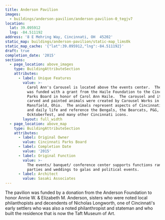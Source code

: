```yaml
---
title: Anderson Pavilion
images:
  - buildings/anderson-pavilion/anderson-pavilion-0_tegjv7
location:
  lat: 39.095912
  lng: -84.511192
address: '8 E Mehring Way, Cincinnati, OH  45202'
static_map: buildings/anderson-pavilion/static-map_lims0k
static_map_cache: '{"lat":39.095912,"lng":-84.511192}'
draft: true
completion_date: '2015'
sections:
  - page_location: above_images
    type: BuildingAttributeSection
    attributes:
      - label: Unique Features
        value: >-
          Carol Ann's Carousel is located above the events center.  The carousel
          was funded with a grant from the Haile Foundation to the Cincinnati
          Parks Board in honor of Carol Ann Haile.  The carousel and its custom
          carved and painted animals were created by Carousel Works in
          Mansfield, Ohio.  The animals represent aspects of Cincinnati history
          and daily life and reference the Bengals, the Bearcats, P&G,
          Ocktoberfest, and many other Cincinnati icons.
        layout: full_width
  - page_location: above_map
    type: BuildingAttributeSection
    attributes:
      - label: Original Owner
        value: Cincinnati Parks Board
      - label: Completion Date
        value: '2015'
      - label: Original Function
        value: >-
          The events/ banquet/ conference center supports functions ranging from
          parties and weddings to galas and political events.
      - label: Architect
        value: Sasaki Associates
---
```


The pavilion was funded by a donation from the Anderson Foundation to honor Annie W. & Elizabeth M. Anderson, sisters who were noted local philanthopists and decendents of Nicholas Longworth, one of Cincinnati's early settlers who was also a noted philanthropist and stateman and who built the residence that is now the Taft Museum of Art.
